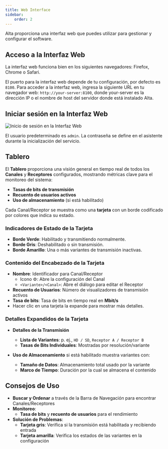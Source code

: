 ```yaml
---
title: Web Interface
sidebar:
    order: 2
---
```


Alta proporciona una interfaz web que puedes utilizar para gestionar y configurar el software.

## Acceso a la Interfaz Web

La interfaz web funciona bien en los siguientes navegadores: Firefox, Chrome o Safari.

El puerto para la interfaz web depende de tu configuración, por defecto es `8100`. Para acceder a la interfaz web, ingresa la siguiente URL en tu navegador web: `http://your-server:8100`, donde your-server es la dirección IP o el nombre de host del servidor donde está instalado Alta.

## Iniciar sesión en la Interfaz Web

![Inicio de sesión en la Interfaz Web](https://cdn.cesbo.com/help/alta/getting-started/web-interface/login.png)

El usuario predeterminado es `admin`. La contraseña se define en el asistente durante la inicialización del servicio.

## Tablero

El **Tablero** proporciona una visión general en tiempo real de todos los **Canales** y **Receptores** configurados, mostrando métricas clave para el monitoreo del sistema:

- **Tasas de bits de transmisión**
- **Recuento de usuarios activos**
- **Uso de almacenamiento** (si está habilitado)

Cada Canal/Receptor se muestra como una **tarjeta** con un borde codificado por colores que indica su estado.

### Indicadores de Estado de la Tarjeta

- **Borde Verde**: Habilitado y transmitiendo normalmente.
- **Borde Gris**: Deshabilitado o sin transmisión.
- **Borde Amarillo**: Una o más variantes de transmisión inactivas.

### Contenido del Encabezado de la Tarjeta

- **Nombre**: Identificador para Canal/Receptor
  - Icono ⚙️: Abre la configuración del Canal
  - `<Variante>/<Canal>`: Abre el diálogo para editar el Receptor
- **Recuento de Usuarios**: Número de visualizadores de transmisión activos
- **Tasa de bits**: Tasa de bits en tiempo real en **Mbit/s**
- Hacer clic en una tarjeta la expande para mostrar más detalles.

### Detalles Expandidos de la Tarjeta

- **Detalles de la Transmisión**
  - **Lista de Variantes**: p. ej., `HD / SD`, `Receptor A / Receptor B`
  - **Tasas de Bits Individuales**: Mostradas por resolución/variante

- **Uso de Almacenamiento** si está habilitado muestra variantes con:
  - **Tamaño de Datos**: Almacenamiento total usado por la variante
  - **Marco de Tiempo**: Duración por la cual se almacena el contenido

## Consejos de Uso

- **Buscar y Ordenar** a través de la Barra de Navegación para encontrar Canales/Receptores
- **Monitoreo**:
  - **Tasa de bits** y **recuento de usuarios** para el rendimiento
- **Solución de Problemas**:
  - **Tarjeta gris**: Verifica si la transmisión está habilitada y recibiendo entrada
  - **Tarjeta amarilla**: Verifica los estados de las variantes en la configuración